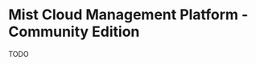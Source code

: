 # Mist Cloud Management Platform - Community Edition

TODO

<!--
https://github.com/mistio/mist-ce
-->
